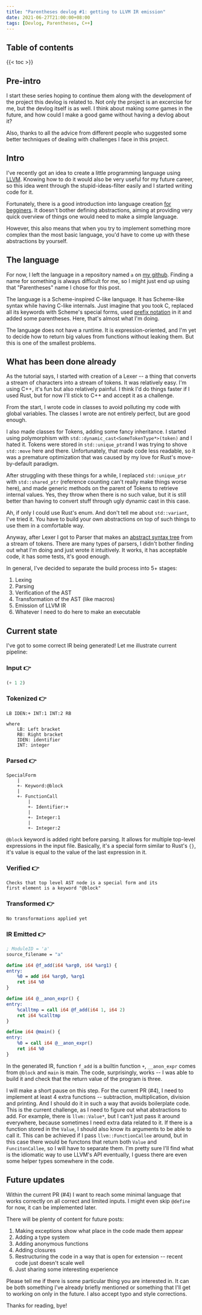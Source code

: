```yaml
---
title: "Parentheses devlog #1: getting to LLVM IR emission"
date: 2021-06-27T21:00:00+08:00
tags: [Devlog, Parentheses, C++]
---
```



## Table of contents
{{< toc >}}


## Pre-intro

I start these series hoping to continue them along with the development of
the project this devlog is related to.
Not only the project is an excercise for me, but the devlog itself is as well.
I think about making some games in the future, and how could I make a good
game without having a devlog about it?

Also, thanks to all the advice from different people who suggested some better
techniques of dealing with challenges I face in this project.


## Intro

I've recently got an idea to create a little programming language using
[LLVM][0]. Knowing how to do it would also be very useful for my future career,
so this idea went through the stupid-ideas-filter easily and
I started writing code for it.

Fortunately, there is a good introduction into language creation
[for begginers][1]. It doesn't bother defining abstractions, aiming at providing
very quick overview of things one would need to make a simple language.

However, this also means that when you try to implement something more
complex than the most basic language, you'd have to come up with these
abstractions by yourself.


## The language

For now, I left the language in a repository named `a` on [my github][gh].
Finding a name for something is always difficult for me, so I might just end up
using that "Parentheses" name I chose for this post.

The language is a Scheme-inspired C-like language. It has Scheme-like syntax
while having C-like internals. Just imagine that you took C, replaced all
its keywords with Scheme's special forms, used [prefix notation][2] in it
and added some parentheses. Here, that's almost what I'm doing.

The language does not have a runtime. It is expression-oriented, and
I'm yet to decide how to return big values from functions without leaking
them. But this is one of the smallest problems.


## What has been done already

As the tutorial says, I started with creation of a Lexer -- a thing that
converts a stream of characters into a stream of tokens. It was relatively easy.
I'm using C++, it's fun but also relatively painful. I think I'd do things
faster if I used Rust, but for now I'll stick to C++ and accept it as
a challenge.

From the start, I wrote code in classes to avoid polluting my code with global
variables. The classes I wrote are not entirely perfect, but are good enough.

I also made classes for Tokens, adding some fancy inheritance.
I started using polymorphism with `std::dynamic_cast<SomeTokenType*>(token)`
and I hated it. Tokens were stored in `std::unique_ptr`and I was trying to shove
`std::move` here and there. Unfortunately, that made code less readable,
so it was a premature optimization that was caused by my love for
Rust's move-by-default paradigm.

After struggling with these things for a while, I replaced `std::unique_ptr`
with `std::shared_ptr` (reference counting can't really make things worse here),
and made generic methods on the parent of Tokens to retrieve
internal values. Yes, they throw when there is no such value, but it is still
better than having to convert stuff through ugly dynamic cast in this case.

Ah, if only I could use Rust's enum. And don't tell me about `std::variant`,
I've tried it. You have to build your own abstractions on top
of such things to use them in a comfortable way.

Anyway, after Lexer I got to Parser that makes an [abstract syntax tree][3] from
a stream of tokens. There are many types of parsers, I didn't bother
finding out what I'm doing and just wrote it intuitively. It works, it has
acceptable code, it has some tests, it's good enough.

In general, I've decided to separate the build process into 5+ stages:
1. Lexing
2. Parsing
3. Verification of the AST
4. Transformation of the AST (like macros)
5. Emission of LLVM IR
6. Whatever I need to do here to make an executable


## Current state

I've got to some correct IR being generated! Let me illustrate current
pipeline:

### Input 👉
```scheme
(+ 1 2)
```

### Tokenized 👉
```
LB IDEN:+ INT:1 INT:2 RB

where
    LB: Left bracket
    RB: Right bracket
    IDEN: identifier
    INT: integer
```

### Parsed 👉
```
SpecialForm
    |
    +- Keyword:@block
    |
    +- FunctionCall
        |
        +- Identifier:+
        |
        +- Integer:1
        |
        +- Integer:2
```

`@block` keyword is added right before parsing. It allows for multiple top-level
expressions in the input file. Basically, it's a special form similar to
Rust's `{}`, it's value is equal to the value of the last expression in it.

### Verified 👉

    Checks that top level AST node is a special form and its
    first element is a keyword "@block"

### Transformed 👉

    No transformations applied yet

### IR Emitted 👉

```llvm
; ModuleID = 'a'
source_filename = "a"

define i64 @f_add(i64 %arg0, i64 %arg1) {
entry:
    %0 = add i64 %arg0, %arg1
    ret i64 %0
}

define i64 @__anon_expr() {
entry:
    %calltmp = call i64 @f_add(i64 1, i64 2)
    ret i64 %calltmp
}

define i64 @main() {
entry:
    %0 = call i64 @__anon_expr()
    ret i64 %0
}
```

In the generated IR, function `f_add` is a builtin function `+`,
`__anon_expr` comes from `@block` and `main` is main. The code, surprisingly,
works -- I was able to build it and check that the return value of the
program is three.

I will make a short pause on this step. For the current PR (#4),
I need to implement at least 4 extra functions -- subtraction, multiplication,
division and printing. And I should do it in such a way that avoids boilerplate
code. This is the current challenge, as I need to figure out what abstractions
to add. For example, there is `llvm::Value*`, but I can't just pass it around
everywhere, because sometimes I need extra data related to it. If there is
a function stored in the `Value`, I should also know its arguments
to be able to call it. This can be achieved if I pass `llvm::FunctionCallee`
around, but in this case there would be functons that return both `Value` and
`FuncitonCallee`, so I will have to separate them. I'm pretty sure I'll find
what is the idiomatic way to use LLVM's API eventually, I guess there are even
some helper types somewhere in the code.


## Future updates

Within the current PR (#4) I want to reach some minimal language that works
correctly on all correct and limited inputs. I might even skip `@define`
for now, it can be implemented later.

There will be plenty of content for future posts:
1. Making exceptions show what place in the code made them appear
2. Adding a type system
3. Adding anonymous functions
4. Adding closures
5. Restructuring the code in a way that is open for extension -- recent code
just doesn't scale well
6. Just sharing some interesting experience

Please tell me if there is some particular thing you are interested in. It can
be both something I've already briefly mentioned or something that I'll
get to working on only in the future. I also accept typo and style corrections.

Thanks for reading, bye!


[0]: https://en.wikipedia.org/wiki/LLVM
[1]: https://releases.llvm.org/12.0.0/docs/tutorial/MyFirstLanguageFrontend/index.html
[2]: https://en.wikipedia.org/wiki/Polish_notation
[3]: https://en.wikipedia.org/wiki/Abstract_syntax_tree

[gh]: https://github.com/ftvkyo

